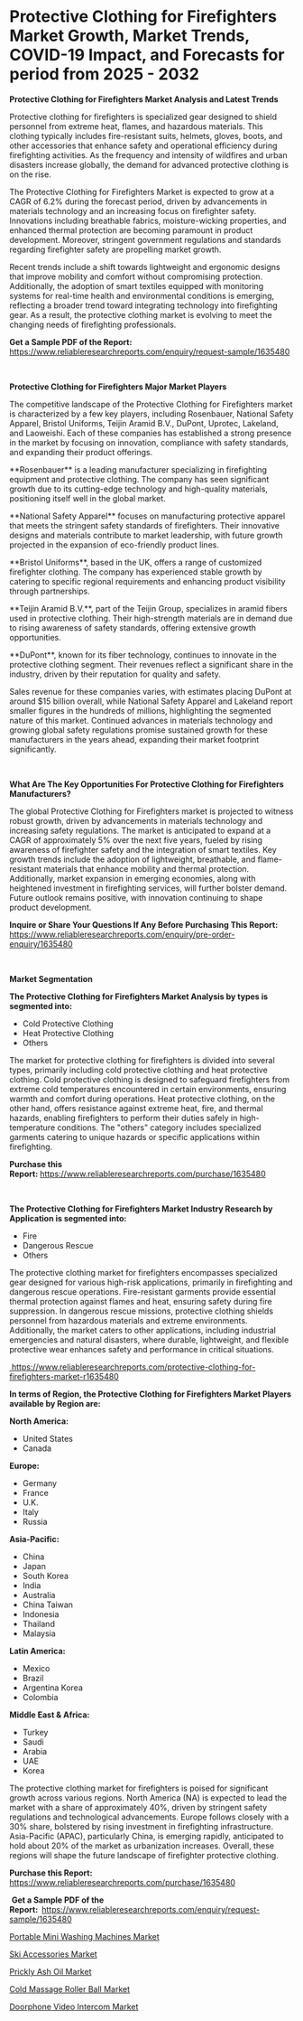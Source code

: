 <p><h1>Protective Clothing for Firefighters Market Growth, Market Trends, COVID-19 Impact, and Forecasts for period from 2025 - 2032</h1></p><p><strong>Protective Clothing for Firefighters Market Analysis and Latest Trends</strong></p>
<p><p>Protective clothing for firefighters is specialized gear designed to shield personnel from extreme heat, flames, and hazardous materials. This clothing typically includes fire-resistant suits, helmets, gloves, boots, and other accessories that enhance safety and operational efficiency during firefighting activities. As the frequency and intensity of wildfires and urban disasters increase globally, the demand for advanced protective clothing is on the rise.</p><p>The Protective Clothing for Firefighters Market is expected to grow at a CAGR of 6.2% during the forecast period, driven by advancements in materials technology and an increasing focus on firefighter safety. Innovations including breathable fabrics, moisture-wicking properties, and enhanced thermal protection are becoming paramount in product development. Moreover, stringent government regulations and standards regarding firefighter safety are propelling market growth.</p><p>Recent trends include a shift towards lightweight and ergonomic designs that improve mobility and comfort without compromising protection. Additionally, the adoption of smart textiles equipped with monitoring systems for real-time health and environmental conditions is emerging, reflecting a broader trend toward integrating technology into firefighting gear. As a result, the protective clothing market is evolving to meet the changing needs of firefighting professionals.</p></p>
<p><strong>Get a Sample PDF of the Report:&nbsp;</strong> <a href="https://www.reliableresearchreports.com/enquiry/request-sample/1635480?utm_campaign=40&utm_medium=2&utm_source=Github&utm_content=ia&utm_term=06022025&utm_id=protective-clothing-for-firefighters">https://www.reliableresearchreports.com/enquiry/request-sample/1635480</a></p>
<p>&nbsp;</p>
<p><strong>Protective Clothing for Firefighters Major Market Players</strong></p>
<p><p>The competitive landscape of the Protective Clothing for Firefighters market is characterized by a few key players, including Rosenbauer, National Safety Apparel, Bristol Uniforms, Teijin Aramid B.V., DuPont, Uprotec, Lakeland, and Laoweishi. Each of these companies has established a strong presence in the market by focusing on innovation, compliance with safety standards, and expanding their product offerings.</p><p>**Rosenbauer** is a leading manufacturer specializing in firefighting equipment and protective clothing. The company has seen significant growth due to its cutting-edge technology and high-quality materials, positioning itself well in the global market. </p><p>**National Safety Apparel** focuses on manufacturing protective apparel that meets the stringent safety standards of firefighters. Their innovative designs and materials contribute to market leadership, with future growth projected in the expansion of eco-friendly product lines.</p><p>**Bristol Uniforms**, based in the UK, offers a range of customized firefighter clothing. The company has experienced stable growth by catering to specific regional requirements and enhancing product visibility through partnerships.</p><p> </p><p>**Teijin Aramid B.V.**, part of the Teijin Group, specializes in aramid fibers used in protective clothing. Their high-strength materials are in demand due to rising awareness of safety standards, offering extensive growth opportunities.</p><p>**DuPont**, known for its fiber technology, continues to innovate in the protective clothing segment. Their revenues reflect a significant share in the industry, driven by their reputation for quality and safety.</p><p>Sales revenue for these companies varies, with estimates placing DuPont at around $15 billion overall, while National Safety Apparel and Lakeland report smaller figures in the hundreds of millions, highlighting the segmented nature of this market. Continued advances in materials technology and growing global safety regulations promise sustained growth for these manufacturers in the years ahead, expanding their market footprint significantly.</p></p>
<p>&nbsp;</p>
<p><strong>What Are The Key Opportunities For Protective Clothing for Firefighters Manufacturers?</strong></p>
<p><p>The global Protective Clothing for Firefighters market is projected to witness robust growth, driven by advancements in materials technology and increasing safety regulations. The market is anticipated to expand at a CAGR of approximately 5% over the next five years, fueled by rising awareness of firefighter safety and the integration of smart textiles. Key growth trends include the adoption of lightweight, breathable, and flame-resistant materials that enhance mobility and thermal protection. Additionally, market expansion in emerging economies, along with heightened investment in firefighting services, will further bolster demand. Future outlook remains positive, with innovation continuing to shape product development.</p></p>
<p><strong>Inquire or Share Your Questions If Any Before Purchasing This Report:</strong> <a href="https://www.reliableresearchreports.com/enquiry/pre-order-enquiry/1635480?utm_campaign=40&utm_medium=2&utm_source=Github&utm_content=ia&utm_term=06022025&utm_id=protective-clothing-for-firefighters">https://www.reliableresearchreports.com/enquiry/pre-order-enquiry/1635480</a></p>
<p>&nbsp;</p>
<p><strong>Market Segmentation</strong></p>
<p><strong>The Protective Clothing for Firefighters Market Analysis by types is segmented into:</strong></p>
<p><ul><li>Cold Protective Clothing</li><li>Heat Protective Clothing</li><li>Others</li></ul></p>
<p><p>The market for protective clothing for firefighters is divided into several types, primarily including cold protective clothing and heat protective clothing. Cold protective clothing is designed to safeguard firefighters from extreme cold temperatures encountered in certain environments, ensuring warmth and comfort during operations. Heat protective clothing, on the other hand, offers resistance against extreme heat, fire, and thermal hazards, enabling firefighters to perform their duties safely in high-temperature conditions. The "others" category includes specialized garments catering to unique hazards or specific applications within firefighting.</p></p>
<p><strong>Purchase this Report:&nbsp;</strong><a href="https://www.reliableresearchreports.com/purchase/1635480?utm_campaign=40&utm_medium=2&utm_source=Github&utm_content=ia&utm_term=06022025&utm_id=protective-clothing-for-firefighters">https://www.reliableresearchreports.com/purchase/1635480</a></p>
<p>&nbsp;</p>
<p><strong>The Protective Clothing for Firefighters Market Industry Research by Application is segmented into:</strong></p>
<p><ul><li>Fire</li><li>Dangerous Rescue</li><li>Others</li></ul></p>
<p><p>The protective clothing market for firefighters encompasses specialized gear designed for various high-risk applications, primarily in firefighting and dangerous rescue operations. Fire-resistant garments provide essential thermal protection against flames and heat, ensuring safety during fire suppression. In dangerous rescue missions, protective clothing shields personnel from hazardous materials and extreme environments. Additionally, the market caters to other applications, including industrial emergencies and natural disasters, where durable, lightweight, and flexible protective wear enhances safety and performance in critical situations.</p></p>
<p><a href="https://www.reliableresearchreports.com/protective-clothing-for-firefighters-market-r1635480?utm_campaign=40&utm_medium=2&utm_source=Github&utm_content=ia&utm_term=06022025&utm_id=protective-clothing-for-firefighters">&nbsp;https://www.reliableresearchreports.com/protective-clothing-for-firefighters-market-r1635480</a></p>
<p><strong>In terms of Region, the Protective Clothing for Firefighters Market Players available by Region are:</strong></p>
<p>
    <p> <strong> North America: </strong>
        <ul>
            <li>United States</li>
            <li>Canada</li>
        </ul>
        </p> 
    <p> <strong> Europe: </strong>
        <ul>
            <li>Germany</li>
            <li>France</li>
            <li>U.K.</li>
            <li>Italy</li>
            <li>Russia</li>
        </ul>
        </p> 
    <p> <strong> Asia-Pacific: </strong>
        <ul>
            <li>China</li>
            <li>Japan</li>
            <li>South Korea</li>
            <li>India</li>
            <li>Australia</li>
            <li>China Taiwan</li>
            <li>Indonesia</li>
            <li>Thailand</li>
            <li>Malaysia</li>
        </ul>
        </p> 
    <p> <strong> Latin America: </strong>
        <ul>
            <li>Mexico</li>
            <li>Brazil</li>
            <li>Argentina Korea</li>
            <li>Colombia</li>
        </ul>
        </p> 
    <p> <strong> Middle East & Africa: </strong>
        <ul>
            <li>Turkey</li>
            <li>Saudi</li>
            <li>Arabia</li>
            <li>UAE</li>
            <li>Korea</li>
        </ul>
    </p>
    </p>
<p><p>The protective clothing market for firefighters is poised for significant growth across various regions. North America (NA) is expected to lead the market with a share of approximately 40%, driven by stringent safety regulations and technological advancements. Europe follows closely with a 30% share, bolstered by rising investment in firefighting infrastructure. Asia-Pacific (APAC), particularly China, is emerging rapidly, anticipated to hold about 20% of the market as urbanization increases. Overall, these regions will shape the future landscape of firefighter protective clothing.</p></p>
<p><strong>Purchase this Report: </strong><a href="https://www.reliableresearchreports.com/purchase/1635480?utm_campaign=40&utm_medium=2&utm_source=Github&utm_content=ia&utm_term=06022025&utm_id=protective-clothing-for-firefighters">https://www.reliableresearchreports.com/purchase/1635480</a></p>
<p>&nbsp;<strong>Get a Sample PDF of the Report:&nbsp;&nbsp;</strong><a href="https://www.reliableresearchreports.com/enquiry/request-sample/1635480?utm_campaign=40&utm_medium=2&utm_source=Github&utm_content=ia&utm_term=06022025&utm_id=protective-clothing-for-firefighters">https://www.reliableresearchreports.com/enquiry/request-sample/1635480</a></p>
<p><strong></strong></p>
<p><p><a href="https://github.com/saoutiguarro/Market-Research-Report-List-1/blob/main/portable-mini-washing-machines-market.md?utm_campaign=40&utm_medium=2&utm_source=Github&utm_content=ia&utm_term=06022025&utm_id=protective-clothing-for-firefighters">Portable Mini Washing Machines Market</a></p><p><a href="https://github.com/saroarmaicky/Market-Research-Report-List-1/blob/main/ski-accessories-market.md?utm_campaign=40&utm_medium=2&utm_source=Github&utm_content=ia&utm_term=06022025&utm_id=protective-clothing-for-firefighters">Ski Accessories Market</a></p><p><a href="https://github.com/voigttyagi/Market-Research-Report-List-1/blob/main/prickly-ash-oil-market.md?utm_campaign=40&utm_medium=2&utm_source=Github&utm_content=ia&utm_term=06022025&utm_id=protective-clothing-for-firefighters">Prickly Ash Oil Market</a></p><p><a href="https://github.com/jenithschijf/Market-Research-Report-List-1/blob/main/cold-massage-roller-ball-market.md?utm_campaign=40&utm_medium=2&utm_source=Github&utm_content=ia&utm_term=06022025&utm_id=protective-clothing-for-firefighters">Cold Massage Roller Ball Market</a></p><p><a href="https://github.com/giblydirani3/Market-Research-Report-List-1/blob/main/doorphone-video-intercom-market.md?utm_campaign=40&utm_medium=2&utm_source=Github&utm_content=ia&utm_term=06022025&utm_id=protective-clothing-for-firefighters">Doorphone Video Intercom Market</a></p></p>